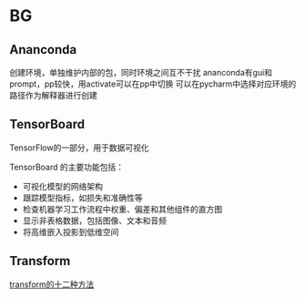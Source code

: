 # BG
## Ananconda
创建环境，单独维护内部的包，同时环境之间互不干扰
ananconda有gui和prompt，pp较快，用activate可以在pp中切换
可以在pycharm中选择对应环境的路径作为解释器进行创建

## TensorBoard
TensorFlow的一部分，用于数据可视化

TensorBoard 的主要功能包括：

* 可视化模型的网络架构
* 跟踪模型指标，如损失和准确性等
* 检查机器学习工作流程中权重、偏差和其他组件的直方图
* 显示非表格数据，包括图像、文本和音频
* 将高维嵌入投影到低维空间

## Transform
[transform的十二种方法](https://blog.csdn.net/u011995719/article/details/85107009?ops_request_misc=%257B%2522request%255Fid%2522%253A%2522166407324116782417021052%2522%252C%2522scm%2522%253A%252220140713.130102334..%2522%257D&request_id=166407324116782417021052&biz_id=0&utm_medium=distribute.pc_search_result.none-task-blog-2~all~sobaiduend~default-2-85107009-null-null.142^v50^pc_rank_34_1,201^v3^add_ask&utm_term=pytorch%20transform&spm=1018.2226.3001.4187)